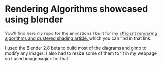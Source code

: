 # Rendering Algorithms showcased using blender

You'll find here my repo for the animations I built for my [ efficient rendering algorithms and clustered shading article. ](http://www.aortiz.me/2018/12/02/CG.html) which you can find in that link.


I used the Blender 2.8 beta to build most of the diagrams and gimp to modify any images. I also had to resize some of them to fit in my webpage so I used imagemagick for that. 

